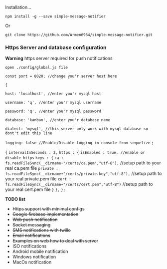 <p>Installation...</p>

`npm install -g --save simple-message-notifier`

<p>Or</p>

`git clone https://github.com/Armen6964/simple-message-notifier.git`



<h3>Https Server and database configuration</h3>

<p><b>Warning</b> https server required for push notifications</p>

`open ./config/global.js file`

`const port = 8020; //change you'r server host here`

`{`

  `host: 'localhost', //enter you'r mysql host`
  
  `username: 'q', //enter you'r mysql username`
  
  `password: 'q', //enter you'r mysql password`
  
  `database: 'kanban', //enter you'r database name`
  
  `dialect: 'mysql', //this server only work with mysql database so dont't edit this line`
  
  `logging: false //Enable/Disable logging in console from sequelize`
 `;`
 
 `{` 
     `intervalInSeconds : 2,` 
     `https : {`
         `isEnabled : true, //enable or disable https`
         `keys : {`
             `ca : fs.readFileSync(__dirname+"/certs/ca.pem","utf-8"),` //setup path to your real ca.pem file
             `private : fs.readFileSync(__dirname+"/certs/private.key","utf-8"),` //setup path to your real private.pem file
             `cert : fs.readFileSync(__dirname+"/certs/cert.pem","utf-8")` //setup path to your real cert.pem file
        `}`
     `},`
 `};`


<b>TODO list</b>
<ul>
   <li><del>Https support with minimal configs</del></li>
   <li><del>Google firebase implementation</del></li>
   <li><del>Web push notification</del></li> 
   <li><del>Socket messaging</del></li> 
   <li><del>SMS notifications with twillo</del></li> 
   <li><del>Email notifications</del></li>
   <li><del>Examples on web how to deal with server</del></li>
   <li>ISO notifications</li>
   <li>Android mobile notification</li>
   <li>Windows notification</li>
   <li>MacOs notification</li>
</ul>
